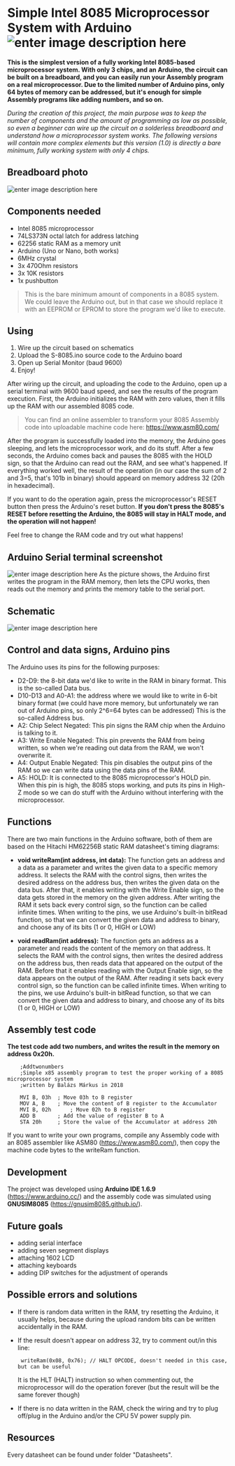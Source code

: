 ﻿# Simple Intel 8085 Microprocessor System with Arduino ![enter image description here](https://github.com/bazsimarkus/Simple-8085-Arduino-System/raw/master/Docs/8085-icon.png)

**This is the simplest version of a fully working Intel 8085-based microprocessor system. With only 3 chips, and an Arduino, the circuit can be built on a breadboard, and you can easily run your Assembly program on a real microprocessor. Due to the limited number of Arduino pins, only 64 bytes of memory can be addressed, but it's enough for simple Assembly programs like adding numbers, and so on.**

*During the creation of this project, the main purpose was to keep the number of components and the amount of programming as low as possible, so even a beginner can wire up the circuit on a solderless breadboard and understand how a microprocessor system works. The following versions will contain more complex elements but this version (1.0) is directly a bare minimum, fully working system with only 4 chips.*

## Breadboard photo

![enter image description here](https://github.com/bazsimarkus/Simple-8085-Arduino-System/raw/master/Docs/8085-Arduino-breadboard.jpg)

## Components needed

 - Intel 8085 microprocessor
 - 74LS373N octal latch for address latching
 - 62256 static RAM as a memory unit
 - Arduino (Uno or Nano, both works)
 - 6MHz crystal
 - 3x 470Ohm resistors
 - 3x 10K resistors
 - 1x pushbutton

> This is the bare minimum amount of components in a 8085 system. We could leave the Arduino out, but in that case we should replace it with an EEPROM or EPROM to store the program we'd like to execute.

## Using

 1. Wire up the circuit based on schematics
 2. Upload the S-8085.ino source code to the Arduino board
 3. Open up Serial Monitor (baud 9600)
 4. Enjoy!

After wiring up the circuit, and uploading the code to the Arduino, open up a serial terminal with 9600 baud speed, and see the results of the program execution.
First, the Arduino initializes the RAM with zero values, then it fills up the RAM with our assembled 8085 code.
> You can find an online assembler to transform your 8085 Assembly code into uploadable machine code here: https://www.asm80.com/

After the program is successfully loaded into the memory, the Arduino goes sleeping, and lets the microprocessor work, and do its stuff. After a few seconds, the Arduino comes back and pauses the 8085 with the HOLD sign, so that the Arduino can read out the RAM, and see what's happened. If everything worked well, the result of the operation (in our case the sum of 2 and 3=5, that's 101b in binary) should appeard on memory address 32 (20h in hexadecimal).

If you want to do the operation again, press the microprocessor's RESET button then press the Arduino's reset button. **If you don't press the 8085's RESET before resetting the Arduino, the 8085 will stay in HALT mode, and the operation will not happen!**

Feel free to change the RAM code and try out what happens!

## Arduino Serial terminal screenshot
![enter image description here](https://github.com/bazsimarkus/Simple-8085-Arduino-System/raw/master/Docs/Serial-port-screenshot.png)
As the picture shows, the Arduino first writes the program in the RAM memory, then lets the CPU works, then reads out the memory and prints the memory table to the serial port.

## Schematic
![enter image description here](https://github.com/bazsimarkus/Simple-8085-Arduino-System/raw/master/Schematic/Schematic.png)

## Control and data signs, Arduino pins
The Arduino uses its pins for the following purposes:

 - D2-D9: the 8-bit data we'd like to write in the RAM in binary format. This is the so-called Data bus.
 - D10-D13 and A0-A1: the address where we would like to write in 6-bit binary format (we could have more memory, but unfortunately we ran out of Arduino pins, so only 2^6=64 bytes can be addressed) This is the so-called Address bus.
 - A2: Chip Select Negated: This pin signs the RAM chip when the Arduino is talking to it.
 - A3: Write Enable Negated: This pin prevents the RAM from being written, so when we're reading out data from the RAM, we won't overwrite it.
 - A4: Output Enable Negated: This pin disables the output pins of the RAM so we can write data using the data pins of the RAM.
 - A5: HOLD: It is connected to the 8085 microprocessor's HOLD pin. When this pin is high, the 8085 stops working, and puts its pins in High-Z mode so we can do stuff with the Arduino without interfering with the microprocessor.

## Functions
There are two main functions in the Arduino software, both of them are based on the Hitachi HM62256B static RAM datasheet's timing diagrams:

 - **void writeRam(int address, int data):** The function gets an address and a data as a parameter and writes the given data to a specific memory address. It selects the RAM with the control signs, then writes the desired address on the address bus, then writes the given data on the data bus. After that, it enables writing with the Write Enable sign, so the data gets stored in the memory on the given address. After writing the RAM it sets back every control sign, so the function can be called infinite times. When writing to the pins, we use Arduino's built-in bitRead function, so that we can convert the given data and address to binary, and choose any of its bits (1 or 0, HIGH or LOW) 

 - **void readRam(int address):**  The function gets an address as a parameter and reads the content of the memory on that address. It selects the RAM with the control signs, then writes the desired address on the address bus, then reads data that appeared on the output of the RAM. Before that it enables reading with the Output Enable sign, so the data appears on the output of the RAM. After reading it sets back every control sign, so the function can be called infinite times. When writing to the pins, we use Arduino's built-in bitRead function, so that we can convert the given data and address to binary, and choose any of its bits (1 or 0, HIGH or LOW)

## Assembly test code
**The test code add two numbers, and writes the result in the memory on address 0x20h.**

        ;Addtwonumbers
        ;Simple x85 assembly program to test the proper working of a 8085 microprocessor system
        ;written by Balázs Márkus in 2018
        
        MVI B, 03h	; Move 03h to B register
        MOV A, B	; Move the content of B register to the Accumulator
        MVI B, 02h      ; Move 02h to B register
        ADD B		; Add the value of register B to A
        STA 20h		; Store the value of the Accumulator at address 20h
 If you want to write your own programs, compile any Assembly code with an 8085 assembler like ASM80 (https://www.asm80.com/), then copy the machine code bytes to the writeRam function.  
   
## Development
The project was developed using **Arduino IDE 1.6.9** (https://www.arduino.cc/) and the assembly code was simulated using **GNUSIM8085** (https://gnusim8085.github.io/).

## Future goals

 - adding serial interface
 - adding seven segment displays
 - attaching 1602 LCD
 - attaching keyboards
 - adding DIP switches for the adjustment of operands

## Possible errors and solutions

 - If there is random data written in the RAM, try resetting the Arduino, it usually helps, because during the upload random bits can be written accidentally in the RAM.
 - If the result doesn't appear on address 32, try to comment out/in this line:

        writeRam(0x08, 0x76); // HALT OPCODE, doesn't needed in this case, but can be useful
      
      It is the HLT (HALT) instruction so when commenting out, the microprocessor will do the operation forever (but the result will be the same forever though)

 - If there is no data written in the RAM, check the wiring and try to plug off/plug in the Arduino and/or the CPU 5V power supply pin.

## Resources
Every datasheet can be found under folder "Datasheets".


